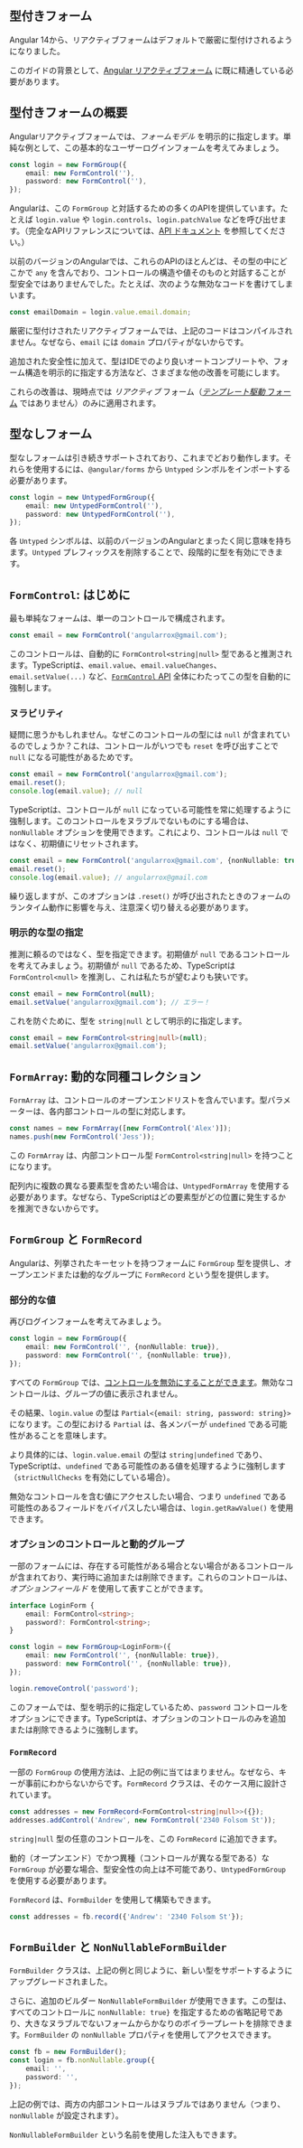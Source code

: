 ## 型付きフォーム

Angular 14から、リアクティブフォームはデフォルトで厳密に型付けされるようになりました。

このガイドの背景として、[Angular リアクティブフォーム](guide/forms/reactive-forms) に既に精通している必要があります。

## 型付きフォームの概要

<docs-video src="https://www.youtube.com/embed/L-odCf4MfJc" alt="Angular の型付きフォーム" />

Angularリアクティブフォームでは、*フォームモデル* を明示的に指定します。単純な例として、この基本的なユーザーログインフォームを考えてみましょう。

```ts
const login = new FormGroup({
    email: new FormControl(''),
    password: new FormControl(''),
});
```

Angularは、この `FormGroup` と対話するための多くのAPIを提供しています。たとえば `login.value` や `login.controls`、`login.patchValue` などを呼び出せます。（完全なAPIリファレンスについては、[API ドキュメント](api/forms/FormGroup) を参照してください。）

以前のバージョンのAngularでは、これらのAPIのほとんどは、その型の中にどこかで `any` を含んでおり、コントロールの構造や値そのものと対話することが型安全ではありませんでした。たとえば、次のような無効なコードを書けてしまいます。

```ts
const emailDomain = login.value.email.domain;
```

厳密に型付けされたリアクティブフォームでは、上記のコードはコンパイルされません。なぜなら、`email` には `domain` プロパティがないからです。

追加された安全性に加えて、型はIDEでのより良いオートコンプリートや、フォーム構造を明示的に指定する方法など、さまざまな他の改善を可能にします。

これらの改善は、現時点では *リアクティブ* フォーム（[*テンプレート駆動* フォーム](guide/forms/template-driven-forms) ではありません）のみに適用されます。

## 型なしフォーム

型なしフォームは引き続きサポートされており、これまでどおり動作します。それらを使用するには、`@angular/forms` から `Untyped` シンボルをインポートする必要があります。

```ts
const login = new UntypedFormGroup({
    email: new UntypedFormControl(''),
    password: new UntypedFormControl(''),
});
```

各 `Untyped` シンボルは、以前のバージョンのAngularとまったく同じ意味を持ちます。`Untyped` プレフィックスを削除することで、段階的に型を有効にできます。

## `FormControl`: はじめに

最も単純なフォームは、単一のコントロールで構成されます。

```ts
const email = new FormControl('angularrox@gmail.com');
```

このコントロールは、自動的に `FormControl<string|null>` 型であると推測されます。TypeScriptは、`email.value`、`email.valueChanges`、`email.setValue(...)` など、[`FormControl` API](api/forms/FormControl) 全体にわたってこの型を自動的に強制します。

### ヌラビリティ

疑問に思うかもしれません。なぜこのコントロールの型には `null` が含まれているのでしょうか？これは、コントロールがいつでも `reset` を呼び出すことで `null` になる可能性があるためです。

```ts
const email = new FormControl('angularrox@gmail.com');
email.reset();
console.log(email.value); // null
```

TypeScriptは、コントロールが `null` になっている可能性を常に処理するように強制します。このコントロールをヌラブルでないものにする場合は、`nonNullable` オプションを使用できます。これにより、コントロールは `null` ではなく、初期値にリセットされます。

```ts
const email = new FormControl('angularrox@gmail.com', {nonNullable: true});
email.reset();
console.log(email.value); // angularrox@gmail.com
```

繰り返しますが、このオプションは `.reset()` が呼び出されたときのフォームのランタイム動作に影響を与え、注意深く切り替える必要があります。

### 明示的な型の指定

推測に頼るのではなく、型を指定できます。初期値が `null` であるコントロールを考えてみましょう。初期値が `null` であるため、TypeScriptは `FormControl<null>` を推測し、これは私たちが望むよりも狭いです。

```ts
const email = new FormControl(null);
email.setValue('angularrox@gmail.com'); // エラー！
```

これを防ぐために、型を `string|null` として明示的に指定します。

```ts
const email = new FormControl<string|null>(null);
email.setValue('angularrox@gmail.com');
```

## `FormArray`: 動的な同種コレクション

`FormArray` は、コントロールのオープンエンドリストを含んでいます。型パラメーターは、各内部コントロールの型に対応します。

```ts
const names = new FormArray([new FormControl('Alex')]);
names.push(new FormControl('Jess'));
```

この `FormArray` は、内部コントロール型 `FormControl<string|null>` を持つことになります。

配列内に複数の異なる要素型を含めたい場合は、`UntypedFormArray` を使用する必要があります。なぜなら、TypeScriptはどの要素型がどの位置に発生するかを推測できないからです。

## `FormGroup` と `FormRecord`

Angularは、列挙されたキーセットを持つフォームに `FormGroup` 型を提供し、オープンエンドまたは動的なグループに `FormRecord` という型を提供します。

### 部分的な値

再びログインフォームを考えてみましょう。

```ts
const login = new FormGroup({
    email: new FormControl('', {nonNullable: true}),
    password: new FormControl('', {nonNullable: true}),
});
```

すべての `FormGroup` では、[コントロールを無効にすることができます](api/forms/FormGroup)。無効なコントロールは、グループの値に表示されません。

その結果、`login.value` の型は `Partial<{email: string, password: string}>` になります。この型における `Partial` は、各メンバーが `undefined` である可能性があることを意味します。

より具体的には、`login.value.email` の型は `string|undefined` であり、TypeScriptは、`undefined` である可能性のある値を処理するように強制します（`strictNullChecks` を有効にしている場合）。

無効なコントロールを含む値にアクセスしたい場合、つまり `undefined` である可能性のあるフィールドをバイパスしたい場合は、`login.getRawValue()` を使用できます。

### オプションのコントロールと動的グループ

一部のフォームには、存在する可能性がある場合とない場合があるコントロールが含まれており、実行時に追加または削除できます。これらのコントロールは、*オプションフィールド* を使用して表すことができます。

```ts
interface LoginForm {
    email: FormControl<string>;
    password?: FormControl<string>;
}

const login = new FormGroup<LoginForm>({
    email: new FormControl('', {nonNullable: true}),
    password: new FormControl('', {nonNullable: true}),
});

login.removeControl('password');
```

このフォームでは、型を明示的に指定しているため、`password` コントロールをオプションにできます。TypeScriptは、オプションのコントロールのみを追加または削除できるように強制します。

### `FormRecord`

一部の `FormGroup` の使用方法は、上記の例に当てはまりません。なぜなら、キーが事前にわからないからです。`FormRecord` クラスは、そのケース用に設計されています。

```ts
const addresses = new FormRecord<FormControl<string|null>>({});
addresses.addControl('Andrew', new FormControl('2340 Folsom St'));
```

`string|null` 型の任意のコントロールを、この `FormRecord` に追加できます。

動的（オープンエンド）でかつ異種（コントロールが異なる型である）な `FormGroup` が必要な場合、型安全性の向上は不可能であり、`UntypedFormGroup` を使用する必要があります。

`FormRecord` は、`FormBuilder` を使用して構築もできます。

```ts
const addresses = fb.record({'Andrew': '2340 Folsom St'});
```

## `FormBuilder` と `NonNullableFormBuilder`

`FormBuilder` クラスは、上記の例と同じように、新しい型をサポートするようにアップグレードされました。

さらに、追加のビルダー `NonNullableFormBuilder` が使用できます。この型は、すべてのコントロールに `nonNullable: true}` を指定するための省略記号であり、大きなヌラブルでないフォームからかなりのボイラープレートを排除できます。`FormBuilder` の `nonNullable` プロパティを使用してアクセスできます。

```ts
const fb = new FormBuilder();
const login = fb.nonNullable.group({
    email: '',
    password: '',
});
```

上記の例では、両方の内部コントロールはヌラブルではありません（つまり、`nonNullable` が設定されます）。

`NonNullableFormBuilder` という名前を使用した注入もできます。
